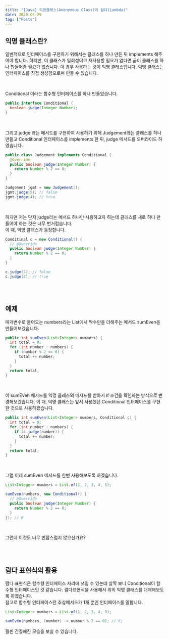 ```yaml
---
title: "[Java] 익명클래스(Anonymous Class)와 람다(Lambda)"
date: 2020-06-29
tag: ["Posts"]
---
```


## 익명 클래스란?

일반적으로 인터페이스를 구현하기 위해서는 클래스를 하나 만든 뒤 implements 해주어야 합니다. 하지만, 이 클래스가 일회성이고 재사용할 필요가 없다면 굳이 클래스를 하나 만들어줄 필요가 없습니다. 이 경우 사용하는 것이 익명 클래스입니다. 익명 클래스는 인터페이스를 직접 생성함으로써 만들 수 있습니다.

  <br>

  Conditional 이라는 함수형 인터페이스를 하나 만들었습니다.

  ```java
  public interface Conditional {
    boolean judge(Integer Number);
  }
  ```

  <br>

  그리고 judge 라는 메서드를 구현하여 사용하기 위해 Judgement라는 클래스를 하나 만들고 Conditional 인터페이스를 implements 한 뒤, judge 메서드를 오버라이드 하였습니다.

  ```java
  public class Judgement implements Conditional {
    @Override
    public boolean judge(Integer Number) {
      return Number % 2 == 0;
    }
  }

  Judgement jgmt = new Judgement();
  jgmt.judge(5); // false
  jgmt.judge(4); // true
  ```

  <br>

  하지만 저는 단지 judge라는 메서드 하나만 사용하고자 하는데 클래스를 새로 하나 만들어야 하는 것은 너무 번거럽습니다.  
  이 때, 익명 클래스가 등장합니다.

  ```java
  Conditinal c = new Conditional() {
    // @Override
    public boolean judge(Integer Number) {
      return Number % 2 == 0;
    }
  }

  c.judge(5); // false
  c.judge(4); // true
  ```

<br><br>

## 예제

매개변수로 들어오는 numbers라는 List에서 짝수만을 더해주는 메서드 sumEven을 만들어보겠습니다.

  ```java
  public int sumEven(List<Integer> numbers) {
    int total = 0;
    for (int number : numbers) {
      if (number % 2 == 0) {
        total += number;
      }
    }
    return total;
  }
  ```

  <br>

  이 sumEven 메서드를 익명 클래스의 메서드를 받아서 if 조건을 확인하는 방식으로 변경해보겠습니다. 이 때, 익명 클래스는 앞서 사용했던 Conditional 인터페이스를 구현한 것으로 사용하겠습니다.

  ```java
  public int sumEven(List<Integer> numbers, Conditional c) {
    int total = 0;
    for (int number : numbers) {
      if (c.judge(number)) {
        total += number;
      }
    }
    return total;
  }
  ```

  <br>

  그럼 이제 sumEven 메서드를 한번 사용해보도록 하겠습니다.

  ```java
  List<Integer> numbers = List.of(1, 2, 3, 4, 5);

  sumEven(numbers, new Conditional() {
    // @Override
    public boolean judge(Integer Number) {
      return Number % 2 == 0;
    }
  }); // 6
  ```

  <br>

  그런데 이것도 너무 번잡스럽지 않으신가요?

<br><br>

## 람다 표현식의 활용

람다 표현식은 함수형 인터페이스 자리에 쓰일 수 있는데 살짝 보니 Conditional이 함수형 인터페이스인 것 같습니다. 람다표현식을 사용해서 위의 익명 클래스를 대체해보도록 하겠습니다.  
참고로 함수형 인터페이스란 추상메서드가 1개 뿐인 인터페이스를 말합니다.

  ```java
  List<Integer> numbers = List.of(1, 2, 3, 4, 5);

  sumEven(numbers, (number) -> number % 2 == 0); // 6;
  ```

  훨씬 간결해진 모습을 보실 수 있습니다.
